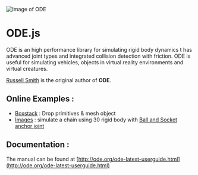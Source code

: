 ![Image of ODE](http://www.ode.org/pix2/odelogo.jpg)

# ODE.js
ODE is an high performance library for simulating rigid body dynamics t has advanced joint types and integrated collision detection with friction. ODE is useful for simulating vehicles, objects in virtual reality environments and virtual creatures.

[Russell Smith](http://www.q12.org/) is the original author of **ODE**.

## Online Examples :
 * [Boxstack](http://ricku34.github.io/ODE.js/examples/BabylonJs%20-%20boxstack.html) : Drop primitives & mesh object
 * [Images](http://ricku34.github.io/ShaderElement/samples/Images.html) : simulate a chain using 30 rigid body with [Ball and Socket anchor joint](http://ode.org/ode-latest-userguide.html#sec_7_3_1)
 
## Documentation :
The manual can be found at [http://ode.org/ode-latest-userguide.html](http://ode.org/ode-latest-userguide.html)